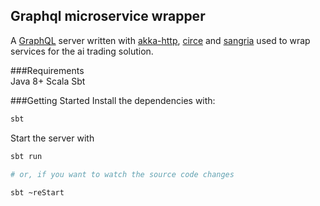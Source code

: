 ## Graphql microservice wrapper

A [GraphQL](https://graphql.org) server written with [akka-http](https://github.com/akka/akka-http), [circe](https://github.com/circe/circe) and [sangria](https://github.com/sangria-graphql/sangria) used to wrap services for the ai trading solution.

###Requirements  
Java 8+
Scala
Sbt

###Getting Started
Install the dependencies with:  
```bash
sbt
``` 
Start the server with  

```bash
sbt run

# or, if you want to watch the source code changes
 
sbt ~reStart
``` 


